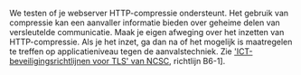 We testen of je webserver HTTP-compressie ondersteunt. Het gebruik van compressie kan een aanvaller informatie bieden over geheime delen van versleutelde communicatie. Maak je eigen afweging over het inzetten van HTTP-compressie. Als je het inzet, ga dan na of het mogelijk is maatregelen te treffen op applicatieniveau tegen de aanvalstechniek. Zie ['ICT-beveiligingsrichtlijnen voor TLS' van NCSC](https://www.ncsc.nl/actueel/whitepapers/ict-beveiligingsrichtlijnen-voor-transport-layer-security-tls.html), richtlijn B6-1].
